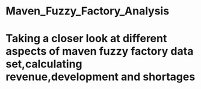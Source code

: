 # Maven_Fuzzy_Factory_Analysis
# Taking a closer look at different aspects of maven fuzzy factory data set,calculating revenue,development and shortages
